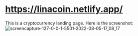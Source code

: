 # https://linacoin.netlify.app/
This is a cryptocurrency landing page.
Here is the screenshot:
![screencapture-127-0-0-1-5501-2022-08-05-17_08_17](https://user-images.githubusercontent.com/108056050/183073710-3fb3ae47-c28c-4635-bef4-6fe98689ce76.png)
